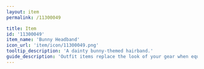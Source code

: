 ```yaml
---
layout: item
permalink: /11300049

title: Item
id: '11300049'
item_name: 'Bunny Headband'
icon_url: 'item/icon/11300049.png'
tooltip_description: 'A dainty bunny-themed hairband.'
guide_description: 'Outfit items replace the look of your gear when equipped.'
---
```

